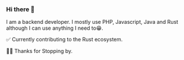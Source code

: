 ### Hi there 👋

I am a backend developer. I mostly use PHP, Javascript, Java and Rust although I can use anything I need to😁. 

✅ Currently contributing to the Rust ecosystem.

👍🏾 Thanks for Stopping by.
